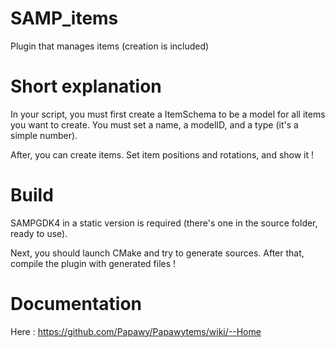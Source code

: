 # SAMP_items
Plugin that manages items (creation is included)

# Short explanation

In your script, you must first create a ItemSchema to be a model for all items you want to create.
You must set a name, a modelID, and a type (it's a simple number).

After, you can create items. Set item positions and rotations, and show it !

# Build
SAMPGDK4 in a static version is required (there's one in the source folder, ready to use).

Next, you should launch CMake and try to generate sources. After that, compile the plugin with generated files !

# Documentation

Here : https://github.com/Papawy/Papawytems/wiki/--Home
